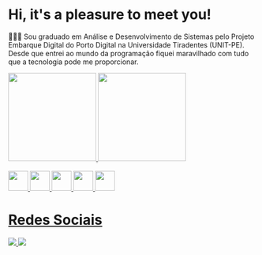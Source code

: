 # Hi, it's a pleasure to meet you!

🧑🏾‍💻 Sou graduado em Análise e Desenvolvimento de Sistemas pelo Projeto Embarque Digital do Porto Digital na Universidade Tiradentes (UNIT-PE). Desde que entrei ao mundo da programação fiquei maravilhado com tudo que a tecnologia pode me proporcionar. 



<div align="start">
   <div> <a href="https://github.com/flaviohfsilva">
   <img height="178em" src="https://github-readme-stats-sigma-five.vercel.app/api/top-langs/?username=flaviohfsilva&layout=compact&langs_count=7&theme=gruvbox"/>
   <img height="178em" src="https://github-readme-stats-sigma-five.vercel.app/api?username=flaviohfsilva&show_icons=true&theme=gruvbox"/>
   </div>
</div>

<div style="display: inline_block"><br>
   <img height="40" width="40" src="https://cdn.jsdelivr.net/gh/devicons/devicon@latest/icons/angular/angular-original.svg" />
   <img height="40" width="40" src="https://cdn.jsdelivr.net/gh/devicons/devicon@latest/icons/sass/sass-original.svg" />
   <img height="40" width="40" src="https://cdn.jsdelivr.net/gh/devicons/devicon@latest/icons/nestjs/nestjs-original.svg" />
   <img height="40" width="40" src="https://cdn.jsdelivr.net/gh/devicons/devicon@latest/icons/docker/docker-original.svg" />
   <img height="40" width="40" src="https://cdn.jsdelivr.net/gh/devicons/devicon@latest/icons/googlecloud/googlecloud-original.svg" />
</div>


# Redes Sociais

<div>
   <a href="https://www.linkedin.com/in/flaviohfsilva/" target="_blank">
    <img src="https://img.shields.io/badge/LinkedIn-0077B5?style=for-the-badge&logo=linkedin&logoColor=white" target="_blank">
  </a>
  
  <a href="mailto:flaviohenriquefh18.work@gmail.com">
    <img src="https://img.shields.io/badge/Gmail-D14836?style=for-the-badge&logo=gmail&logoColor=white" target="_blank">
  </a>
</div>





